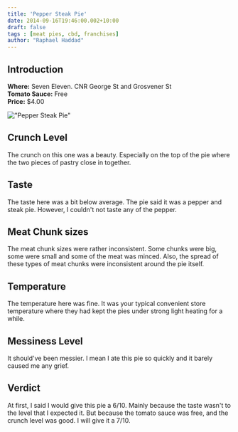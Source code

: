 ```yaml
---
title: 'Pepper Steak Pie'
date: 2014-09-16T19:46:00.002+10:00
draft: false
tags : [meat pies, cbd, franchises]
author: "Raphael Haddad"
---
```


## Introduction

**Where:** Seven Eleven. CNR George St and Grosvener St  
**Tomato Sauce:** Free  
**Price:** $4.00

!["Pepper Steak Pie"](/images/pie-face-pepper.jpg)

## Crunch Level

The crunch on this one was a beauty. Especially on the top of the pie where the
two pieces of pastry close in together.

## Taste

The taste here was a bit below average. The pie said it was a pepper and steak
pie. However, I couldn't not taste any of the pepper.

## Meat Chunk sizes

The meat chunk sizes were rather inconsistent. Some chunks were big, some were
small and some of the meat was minced. Also, the spread of these types of meat
chunks were inconsistent around the pie itself.

## Temperature

The temperature here was fine. It was your typical convenient store
temperature where they had kept the pies under strong light heating for
a while.

## Messiness Level

It should've been messier. I mean I ate this pie so quickly and it barely
caused me any grief.

## Verdict

At first, I said I would give this pie a 6/10. Mainly because the taste wasn't
to the level that I expected it. But because the tomato sauce was free, and
the crunch level was good. I will give it a 7/10.
